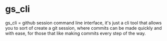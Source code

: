 # gs_cli
gs_cli = github session command line interface, it's just a cli tool that allows you to sort of create a git session, where commits can be made quickly and with ease, for those that like making commits every step of the way.
